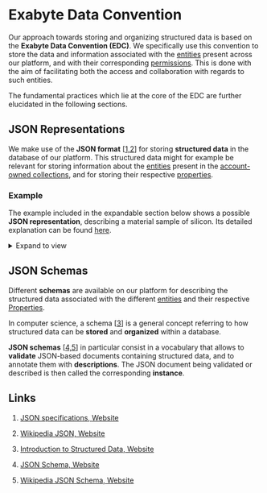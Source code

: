 # Exabyte Data Convention

Our approach towards storing and organizing structured data is based on the **Exabyte Data Convention (EDC)**. We specifically use this convention to store the data and information associated with the [entities](../entities-general/overview.md) present across our platform, and with their corresponding [permissions](../entities-general/permissions.md). This is done with the aim of facilitating both the access and collaboration with regards to such entities.

The fundamental practices which lie at the core of the EDC are further elucidated in the following sections. 

## JSON Representations

We make use of the **JSON format** [[1,2](#links)] for storing **structured data** in the database of our platform. This structured data might for example be relevant for storing information about the [entities](../entities-general/data.md) present in the [account-owned collections](../accounts/collections.md), and for storing their respective [properties](../properties/data/overview.md).

### Example

The example included in the expandable section below shows a possible **JSON representation**, describing a material sample of silicon. Its detailed explanation can be found [here](../materials/data.md).


<details>
  <summary>
     Expand to view
  </summary> 

```json
{
    "name" : "Silicon FCC",
    "basis" : {
        "units" : "crystal",
        "elements" : [
            {
                "id" : 1,
                "value" : "Si"
            },
            {
                "id" : 2,
                "value" : "Si"
            }
        ],
        "coordinates" : [
            {
                "id" : 1,
                "value" : [
                    0,
                    0,
                    0
                ]
            },
            {
                "id" : 2,
                "value" : [
                    0.25,
                    0.25,
                    0.25
                ]
            }
        ]
    },
    "lattice" : {
        "a" : 3.867,
        "c" : 3.867,
        "b" : 3.867,
        "units" : {
            "length" : "angstrom",
            "angle" : "degree"
        },
        "alpha" : 60,
        "type" : "FCC",
        "beta" : 60,
        "gamma" : 60,
        "vectors" : {
            "a" : [
                3.34892,
                0,
                1.9335
            ],
            "b" : [
                1.116307,
                3.157392,
                1.9335
            ],
            "c" : [
                0,
                0,
                3.867
            ],
            "alat" : 1,
            "units" : "angstrom"
        }
    },
    "formula" : "Si",
    "unitCellFormula" : "Si2",
    "tags" : [
        "silicon"
    ],
    "derivedProperties" : [
        {
            "units" : "angstrom^3",
            "name" : "volume",
            "value" : 40.88909038874689
        }
    ],
    "exabyteId" : "e3nJ9g7tLaARSA25g",
    "createdAt" : "2016-10-27T07:35:53.740Z",
    "updatedAt" : "2017-08-12T09:22:19.468Z",
    "hash" : "fa78cb87eb5c25d1661a8ba5c0654d24",
    "scaledHash" : "a4b8b020e89ff7c1c1c7b7bcf19de84e"
}
```

  </details>


## JSON Schemas

Different **schemas** are available on our platform for describing the structured data associated with the different [entities](../entities-general/data.md) and their respective [Properties](../properties/data/overview.md).
 
In computer science, a schema [[3](#links)] is a general concept referring to how structured data can be **stored** and **organized** within a database. 

**JSON schemas** [[4,5](#links)] in particular consist in a vocabulary that allows to **validate** JSON-based documents containing structured data, and to annotate them with **descriptions**. The JSON document being validated or described is then called the corresponding **instance**.

## Links

1. [JSON specifications, Website](https://www.json.org/)

2. [Wikipedia JSON, Website](https://en.wikipedia.org/wiki/JSON)

3. [Introduction to Structured Data, Website](https://developers.google.com/search/docs/guides/intro-structured-data)

4. [JSON Schema, Website](http://json-schema.org/)

5. [Wikipedia JSON Schema, Website](https://en.wikipedia.org/wiki/JSON#Schema_and_metadata)
